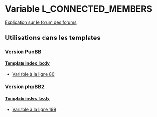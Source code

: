 # Variable L_CONNECTED_MEMBERS
[Explication sur le forum des forums](http://forum.forumactif.com/t294113-listing-des-variables#L_CONNECTED_MEMBERS)

## Utilisations dans les templates

### Version PunBB

#### [Template index_body](punbb/index_body.md)
* [Variable à la ligne 80](../punbb/index_body.tpl#L80)

### Version phpBB2

#### [Template index_body](subsilver/index_body.md)
* [Variable à la ligne 199](../subsilver/index_body.tpl#L199)